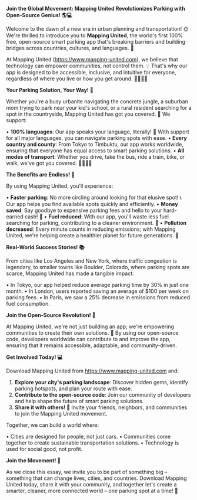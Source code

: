 **Join the Global Movement: Mapping United Revolutionizes Parking with Open-Source Genius! 🌎💻**

Welcome to the dawn of a new era in urban planning and transportation! 🌞 We're thrilled to introduce you to **Mapping United**, the world's first 100% free, open-source smart parking app that's breaking barriers and building bridges across countries, cultures, and languages. 🌈

At Mapping United (https://www.mapping-united.com), we believe that technology can empower communities, not control them. 💡 That's why our app is designed to be accessible, inclusive, and intuitive for everyone, regardless of where you live or how you get around. 🚴‍♀️🚌🚂

**Your Parking Solution, Your Way! 🚗**

Whether you're a busy urbanite navigating the concrete jungle, a suburban mom trying to park near your kid's school, or a rural resident searching for a spot in the countryside, Mapping United has got you covered. 🌳 We support:

• **100% languages**: Our app speaks your language, literally! 💬 With support for all major languages, you can navigate parking spots with ease.
• **Every country and county**: From Tokyo to Timbuktu, our app works worldwide, ensuring that everyone has equal access to smart parking solutions.
• **All modes of transport**: Whether you drive, take the bus, ride a train, bike, or walk, we've got you covered. 🚴‍♂️🚌🚂

**The Benefits are Endless! 💪**

By using Mapping United, you'll experience:

• **Faster parking**: No more circling around looking for that elusive spot! 📞 Our app helps you find available spots quickly and efficiently.
• **Money saved**: Say goodbye to expensive parking fees and hello to your hard-earned cash! 💸
• **Fuel reduced**: With our app, you'll waste less fuel searching for parking, contributing to a cleaner environment. 🌿
• **Pollution decreased**: Every minute counts in reducing emissions; with Mapping United, we're helping create a healthier planet for future generations. 🌟

**Real-World Success Stories! 📚**

From cities like Los Angeles and New York, where traffic congestion is legendary, to smaller towns like Boulder, Colorado, where parking spots are scarce, Mapping United has made a tangible impact:

• In Tokyo, our app helped reduce average parking time by 30% in just one month.
• In London, users reported saving an average of $100 per week on parking fees.
• In Paris, we saw a 25% decrease in emissions from reduced fuel consumption.

**Join the Open-Source Revolution! 🚀**

At Mapping United, we're not just building an app; we're empowering communities to create their own solutions. 🌟 By using our open-source code, developers worldwide can contribute to and improve the app, ensuring that it remains accessible, adaptable, and community-driven.

**Get Involved Today! 💻**

Download Mapping United from https://www.mapping-united.com and:

1. **Explore your city's parking landscape**: Discover hidden gems, identify parking hotspots, and plan your route with ease.
2. **Contribute to the open-source code**: Join our community of developers and help shape the future of smart parking solutions.
3. **Share it with others! 📢** Invite your friends, neighbors, and communities to join the Mapping United movement.

Together, we can build a world where:

• Cities are designed for people, not just cars.
• Communities come together to create sustainable transportation solutions.
• Technology is used for social good, not profit.

**Join the Movement! 🌟**

As we close this essay, we invite you to be part of something big – something that can change lives, cities, and countries. Download Mapping United today, share it with your community, and together let's create a smarter, cleaner, more connected world – one parking spot at a time! 🔗